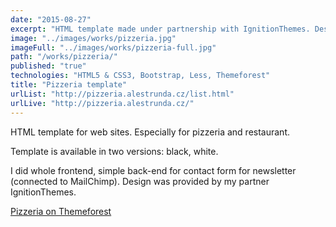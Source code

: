 ```yaml
---
date: "2015-08-27"
excerpt: "HTML template made under partnership with IgnitionThemes. Design in PSDs provided, I made the rest. Available on Themeforest."
image: "../images/works/pizzeria.jpg"
imageFull: "../images/works/pizzeria-full.jpg"
path: "/works/pizzeria/"
published: "true"
technologies: "HTML5 & CSS3, Bootstrap, Less, Themeforest"
title: "Pizzeria template"
urlList: "http://pizzeria.alestrunda.cz/list.html"
urlLive: "http://pizzeria.alestrunda.cz/"
---
```


HTML template for web sites. Especially for pizzeria and restaurant.

Template is available in two versions: black, white.

I did whole frontend, simple back-end for contact form for newsletter (connected to MailChimp). Design was provided by my partner IgnitionThemes.

[Pizzeria on Themeforest](http://themeforest.net/item/food-pizzeria-ultimate-delivery-html5-template/12534471)

